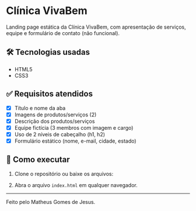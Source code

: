# Clínica VivaBem

Landing page estática da Clínica VivaBem, com apresentação de serviços, equipe e formulário de contato (não funcional).

## 🛠 Tecnologias usadas

- HTML5
- CSS3

## ✅ Requisitos atendidos

- [x] Título e nome da aba
- [x] Imagens de produtos/serviços (2)
- [x] Descrição dos produtos/serviços
- [x] Equipe fictícia (3 membros com imagem e cargo)
- [x] Uso de 2 níveis de cabeçalho (h1, h2)
- [x] Formulário estático (nome, e-mail, cidade, estado)

## 🚀 Como executar

1. Clone o repositório ou baixe os arquivos:

2. Abra o arquivo `index.html` em qualquer navegador.

---

Feito pelo Matheus Gomes de Jesus.
